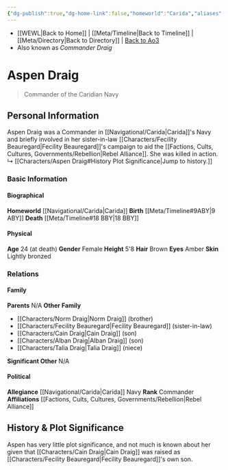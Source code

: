 ```yaml
---
{"dg-publish":true,"dg-home-link":false,"homeworld":"Carida","aliases":["Commander Draig"],"tags":["character","commander"],"permalink":"/characters/aspen-draig/","dgHomeLink":false,"dgPassFrontmatter":true}
---
```


- [[WEWL\|Back to Home]] | [[Meta/Timeline\|Back to Timeline]] | [[Meta/Directory\|Back to Directory]] | [Back to Ao3](https://archiveofourown.org/works/19334440/chapters/45992584)
- Also known as *Commander Draig*

# Aspen Draig
>Commander of the Caridian Navy

## Personal Information
Aspen Draig was a Commander in [[Navigational/Carida\|Carida]]'s Navy and briefly involved in her sister-in-law [[Characters/Fecility Beauregard\|Fecility Beauregard]]'s campaign to aid the [[Factions, Cults, Cultures, Governments/Rebellion\|Rebel Alliance]]. She was killed in action. 
↳ [[Characters/Aspen Draig#History Plot Significance\|Jump to history.]]

### Basic Information

#### Biographical
**Homeworld** [[Navigational/Carida\|Carida]]
**Birth** [[Meta/Timeline#9ABY\|9 ABY]]
**Death** [[Meta/Timeline#18 BBY\|18 BBY]]

#### Physical
**Age** 24 (at death)
**Gender** Female
**Height** 5'8
**Hair** Brown
**Eyes** Amber
**Skin** Lightly bronzed

### Relations

#### Family
**Parents** N/A
**Other Family** 
- [[Characters/Norm Draig\|Norm Draig]] (brother)
- [[Characters/Fecility Beauregard\|Fecility Beauregard]] (sister-in-law)
- [[Characters/Cain Draig\|Cain Draig]] (son)
- [[Characters/Alban Draig\|Alban Draig]] (son)
- [[Characters/Talia Draig\|Talia Draig]] (niece)

**Significant Other** N/A

#### Political
**Allegiance** [[Navigational/Carida\|Carida]] Navy
**Rank** Commander
**Affiliations** [[Factions, Cults, Cultures, Governments/Rebellion\|Rebel Alliance]]

## History & Plot Significance
Aspen has very little plot significance, and not much is known about her given that [[Characters/Cain Draig\|Cain Draig]] was raised as [[Characters/Fecility Beauregard\|Fecility Beauregard]]'s own son. 